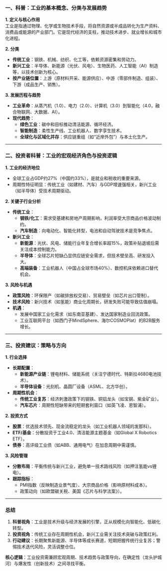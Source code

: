 ### 一、科普：工业的基本概念、分类与发展趋势  
**1. 定义与核心作用**  
工业是指通过物理、化学或生物技术手段，将自然资源或半成品转化为生产资料、消费品或能源的产业部门。它是现代经济的支柱，推动技术进步、就业增长和城市化进程。  

**2. 分类**  
- **传统工业**：钢铁、机械、纺织、化工等，依赖资源密集和劳动力。  
- **新兴工业**：半导体、新能源（光伏、风电）、生物医药、人工智能（AI）制造等，以技术创新为核心。  
- **按产业链位置**：上游（原材料开采、能源供应）、中游（零部件制造、组装）、下游（成品生产、销售）。  

**3. 发展历程与趋势**  
- **工业革命**：从蒸汽机（1.0）、电力（2.0）、计算机（3.0）到智能化（4.0，融合物联网、大数据、AI）。  
- **现代趋势**：  
  - **绿色工业**：碳中和目标推动清洁能源、循环经济。  
  - **智能制造**：柔性生产线、工业机器人、数字孪生技术。  
  - **全球化与区域化并存**：供应链重组（如“近岸外包”）与本土化生产。  

---

### 二、投资者科普：工业的宏观经济角色与投资逻辑  
**1. 工业的经济地位**  
- 全球工业占GDP约27%（中国约33%），是就业和税收的重要来源。  
- 周期性特征明显：传统工业（如建材、汽车）与GDP增速强相关，新兴工业（如半导体）受技术周期驱动。  

**2. 关键子行业分析**  
- **传统工业**：  
  - **钢铁/化工**：需求受基建和房地产周期影响，利润率受大宗商品价格波动制约。  
  - **汽车制造**：向电动化、智能化转型，电池和自动驾驶技术是竞争焦点。  
- **新兴工业**：  
  - **新能源**：光伏、风电、储能行业年复合增长率超15%，政策补贴退坡后需关注成本控制能力。  
  - **半导体**：全球芯片短缺凸显供应链安全需求，但技术壁垒高、研发投入大。  
  - **高端装备**：工业机器人（中国占全球市场40%）、数控机床依赖进口替代机会。  

**3. 风险与机遇**  
- **政策风险**：环保限产（如碳排放权交易）、贸易壁垒（如芯片出口管制）。  
- **技术风险**：新兴技术（如氢能）商业化周期长，研发失败可能导致估值崩塌。  
- **机遇**：  
  - 发展中国家工业化需求（如东南亚基建）、发达国家制造业回流政策。  
  - 工业互联网平台（如西门子MindSphere、海尔COSMOPlat）的B2B服务增长。  

---

### 三、投资建议：策略与方向  
**1. 行业选择**  
- **长期配置**：  
  - **新能源产业链**：锂电材料、储能系统（关注宁德时代、特斯拉4680电池技术）。  
  - **半导体设备**：光刻机、晶圆厂设备（ASML、北方华创）。  
- **周期性机会**：  
  - **传统工业复苏**：经济刺激政策下的钢铁、铜铝龙头（如宝钢、紫金矿业）。  
  - **汽车芯片**：周期性短缺带来的短期套利窗口（如英飞凌、恩智浦）。  

**2. 投资方式**  
- **股票**：优选技术领先、现金流稳定的龙头（如工业机器人领域的发那科）。  
- **ETF/基金**：分散投资于工业4.0、清洁能源主题基金（如Global X Robotics ETF）。  
- **债券**：高评级工业债（如ABB、通用电气）在加息周期中需谨慎。  

**3. 风险管理**  
- **分散布局**：平衡传统与新兴工业，避免单一技术路线风险（如押注氢能vs锂电）。  
- **跟踪指标**：  
  - PMI指数（反映制造业景气度）、大宗商品价格（影响原材料成本）。  
  - 政策动向（如欧盟碳关税、美国《芯片与科学法案》）。  

---

### 总结  
1. **科普视角**：工业是技术升级与经济发展的引擎，正从规模化向智能化、低碳化转型。  
2. **投资视角**：传统工业存在周期性机会，新兴工业需关注技术突破与政策红利。  
3. **行动建议**：长期聚焦新能源、半导体等成长赛道，短期把握传统行业复苏；警惕技术迭代风险，灵活调整仓位。  

**核心逻辑**：工业投资需兼顾宏观周期、技术趋势与政策导向，在确定性（龙头护城河）与爆发性（创新技术）之间寻找平衡。